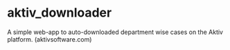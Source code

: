 # aktiv_downloader
A simple web-app to auto-downloaded department wise cases on the Aktiv platform. (aktivsoftware.com)
